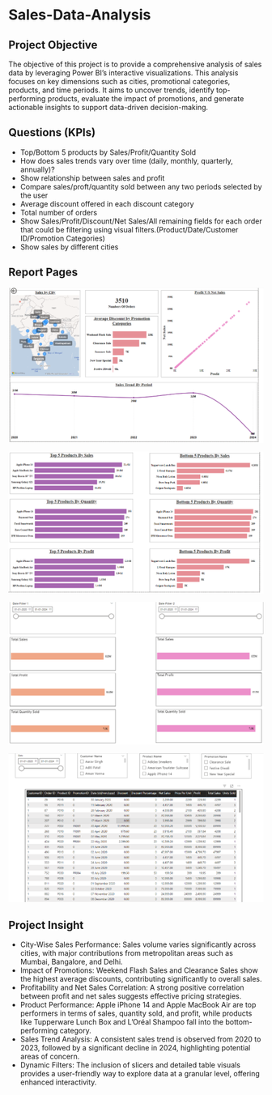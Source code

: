 # Sales-Data-Analysis
## Project Objective
The objective of this project is to provide a comprehensive analysis of sales data by leveraging Power BI’s interactive visualizations. This analysis focuses on key dimensions such as cities, promotional categories, products, and time periods. It aims to uncover trends, identify top-performing products, evaluate the impact of promotions, and generate actionable insights to support data-driven decision-making.
## Questions (KPIs)
- Top/Bottom 5 products by Sales/Profit/Quantity Sold
- How does sales trends vary over time (daily, monthly, quarterly, annually)?
- Show relationship between sales and profit
- Compare sales/proft/quantity sold between any two periods selected by the user
- Average discount offered in each discount category 
- Total number of orders
- Show Sales/Profit/Discount/Net Sales/All remaining fields for each order that could be filtering using visual filters.(Product/Date/Customer ID/Promotion Categories)
- Show sales by different cities
## Report Pages

![PAGE_1]( https://github.com/CASKEDOW77/Sales-Data-Analysis/blob/main/PAGE_1.png)

![PAGE_2]( https://github.com/CASKEDOW77/Sales-Data-Analysis/blob/main/PAGE_2.png)

![PAGE_3]( https://github.com/CASKEDOW77/Sales-Data-Analysis/blob/main/PAGE_3.png)

![PAGE_4]( https://github.com/CASKEDOW77/Sales-Data-Analysis/blob/main/PAGE_4.png)
## Project Insight
- City-Wise Sales Performance: Sales volume varies significantly across cities, with major contributions from metropolitan areas such as Mumbai, Bangalore, and Delhi.
- Impact of Promotions: Weekend Flash Sales and Clearance Sales show the highest average discounts, contributing significantly to overall sales.
- Profitability and Net Sales Correlation: A strong positive correlation between profit and net sales suggests effective pricing strategies.
- Product Performance: Apple iPhone 14 and Apple MacBook Air are top performers in terms of sales, quantity sold, and profit, while products like Tupperware Lunch Box and L’Oréal Shampoo fall into the bottom-performing category.
- Sales Trend Analysis: A consistent sales trend is observed from 2020 to 2023, followed by a significant decline in 2024, highlighting potential areas of concern.
- Dynamic Filters: The inclusion of slicers and detailed table visuals provides a user-friendly way to explore data at a granular level, offering enhanced interactivity.

